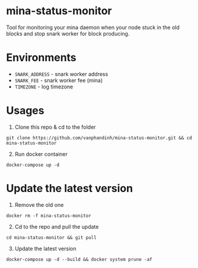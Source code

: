 # mina-status-monitor
Tool for monitoring your mina daemon when your node stuck in the old blocks and stop snark worker for block producing.

# Environments
+ `SNARK_ADDRESS` - snark worker address
+ `SNARK_FEE` - snark worker fee (mina)
+ `TIMEZONE` - log timezone

# Usages
1. Clone this repo & cd to the folder
```
git clone https://github.com/vanphandinh/mina-status-monitor.git && cd mina-status-monitor
```
2. Run docker container
```
docker-compose up -d
```

# Update the latest version
1. Remove the old one
```
docker rm -f mina-status-monitor
```
2. Cd to the repo and pull the update
```
cd mina-status-monitor && git pull
```
3. Update the latest version
```
docker-compose up -d --build && docker system prune -af
```
